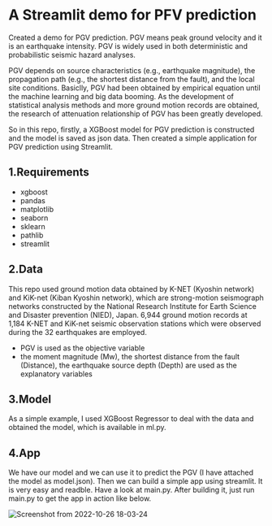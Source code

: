 # A Streamlit demo for PFV prediction
Created a demo for PGV prediction. PGV means peak ground velocity and it is an earthquake intensity. PGV is widely used in both deterministic and probabilistic seismic hazard analyses. 

PGV depends on source characteristics (e.g., earthquake magnitude), the propagation path (e.g., the shortest distance from the fault), and the local site conditions. Basiclly, PGV had been obtained by empirical equation until the machine learning and big data booming. As the development of statistical analysis methods and more ground motion records are obtained, the research of attenuation relationship of PGV has been greatly developed.

So in this repo, firstly, a XGBoost model for PGV prediction is constructed and the model is saved as json data. Then created a simple application for PGV prediction using Streamlit.

## 1.Requirements
- xgboost
- pandas
- matplotlib
- seaborn
- sklearn
- pathlib
- streamlit

## 2.Data
This repo used ground motion data obtained by K-NET (Kyoshin network) and KiK-net (Kiban Kyoshin network), which are strong-motion seismograph networks constructed by the National Research Institute for Earth Science and Disaster prevention (NIED), Japan. 6,944 ground motion records at 1,184 K-NET and KiK-net seismic observation stations which were observed during the 32 earthquakes are employed.
- PGV is used as the objective variable
- the moment magnitude (Mw), the shortest distance from the fault (Distance), the earthquake source depth (Depth) are used as the explanatory variables

## 3.Model
As a simple example, I used XGBoost Regressor to deal with the data and obtained the model, which is available in ml.py.

## 4.App
We have our model and we can use it to predict the PGV (I have attached the model as model.json). Then we can build a simple app using streamlit. It is very easy and readble. Have a look at main.py. After building it, just run main.py to get the app in action like below.

![Screenshot from 2022-10-26 18-03-24](https://user-images.githubusercontent.com/68838083/197983860-d89e74eb-409e-44fc-beb9-a24432cda24e.png)

